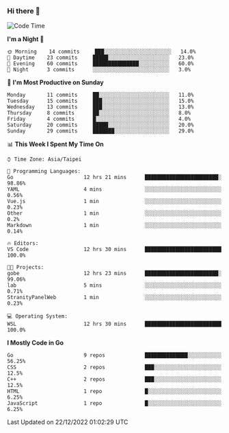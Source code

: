 ### Hi there 👋

<!--START_SECTION:waka-->
![Code Time](http://img.shields.io/badge/Code%20Time-675%20hrs%2025%20mins-blue)

**I'm a Night 🦉** 

```text
🌞 Morning    14 commits     ███░░░░░░░░░░░░░░░░░░░░░░   14.0% 
🌆 Daytime    23 commits     █████░░░░░░░░░░░░░░░░░░░░   23.0% 
🌃 Evening    60 commits     ███████████████░░░░░░░░░░   60.0% 
🌙 Night      3 commits      ░░░░░░░░░░░░░░░░░░░░░░░░░   3.0%

```
📅 **I'm Most Productive on Sunday** 

```text
Monday       11 commits     ██░░░░░░░░░░░░░░░░░░░░░░░   11.0% 
Tuesday      15 commits     ███░░░░░░░░░░░░░░░░░░░░░░   15.0% 
Wednesday    13 commits     ███░░░░░░░░░░░░░░░░░░░░░░   13.0% 
Thursday     8 commits      ██░░░░░░░░░░░░░░░░░░░░░░░   8.0% 
Friday       4 commits      █░░░░░░░░░░░░░░░░░░░░░░░░   4.0% 
Saturday     20 commits     █████░░░░░░░░░░░░░░░░░░░░   20.0% 
Sunday       29 commits     ███████░░░░░░░░░░░░░░░░░░   29.0%

```


📊 **This Week I Spent My Time On** 

```text
⌚︎ Time Zone: Asia/Taipei

💬 Programming Languages: 
Go                       12 hrs 21 mins      ████████████████████████░   98.86% 
YAML                     4 mins              ░░░░░░░░░░░░░░░░░░░░░░░░░   0.56% 
Vue.js                   1 min               ░░░░░░░░░░░░░░░░░░░░░░░░░   0.23% 
Other                    1 min               ░░░░░░░░░░░░░░░░░░░░░░░░░   0.2% 
Markdown                 1 min               ░░░░░░░░░░░░░░░░░░░░░░░░░   0.14%

🔥 Editors: 
VS Code                  12 hrs 30 mins      █████████████████████████   100.0%

🐱‍💻 Projects: 
gobe                     12 hrs 23 mins      ████████████████████████░   99.06% 
lab                      5 mins              ░░░░░░░░░░░░░░░░░░░░░░░░░   0.71% 
StranityPanelWeb         1 min               ░░░░░░░░░░░░░░░░░░░░░░░░░   0.23%

💻 Operating System: 
WSL                      12 hrs 30 mins      █████████████████████████   100.0%

```

**I Mostly Code in Go** 

```text
Go                       9 repos             ██████████████░░░░░░░░░░░   56.25% 
CSS                      2 repos             ███░░░░░░░░░░░░░░░░░░░░░░   12.5% 
C++                      2 repos             ███░░░░░░░░░░░░░░░░░░░░░░   12.5% 
HTML                     1 repo              █░░░░░░░░░░░░░░░░░░░░░░░░   6.25% 
JavaScript               1 repo              █░░░░░░░░░░░░░░░░░░░░░░░░   6.25%

```



 Last Updated on 22/12/2022 01:02:29 UTC
<!--END_SECTION:waka-->

<!--
**omegaatt36/omegaatt36** is a ✨ _special_ ✨ repository because its `README.md` (this file) appears on your GitHub profile.

Here are some ideas to get you started:

- 🔭 I’m currently working on ...
- 🌱 I’m currently learning ...
- 👯 I’m looking to collaborate on ...
- 🤔 I’m looking for help with ...
- 💬 Ask me about ...
- 📫 How to reach me: ...
- 😄 Pronouns: ...
- ⚡ Fun fact: ...
-->
